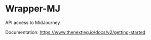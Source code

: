 # Wrapper-MJ
API access to MidJourney

Documentation: https://www.thenextleg.io/docs/v2/getting-started
